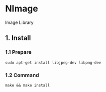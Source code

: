 # NImage
Image Library

## 1.  Install

###   1.1 Prepare
`sudo apt-get install libjpeg-dev libpng-dev`

###   1.2 Command
`make && make install`


